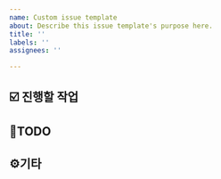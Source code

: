 ```yaml
---
name: Custom issue template
about: Describe this issue template's purpose here.
title: ''
labels: ''
assignees: ''

---
```


## **☑️ 진행할 작업**

## **📝TODO**

## **⚙️기타**

